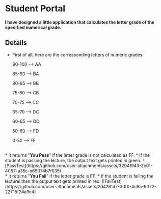 # Student Portal

<b>I have designed a little application that calculates the letter grade of the specified numerical grade.</b>

## Details
* First of all, here are the corresponding letters of numeric grades:

  90-100 --> AA
  
  85-90 --> BA
  
  80-85 --> BB
  
  75-80 --> CB
  
  70-75 --> CC
  
  65-70 --> DC
  
  60-65 --> DD
  
  50-60 --> FD
  
  0-50 --> FF
  
<br>
* It returns "<b>You Pass</b>" if the letter grade is not calculated as FF.
* If the student is passing the lecture, the output text gets printed in green.
![PassTest](https://github.com/user-attachments/assets/3204f943-2c01-4057-a35c-b65074b7f035)
<br>
* It returns "<b>You Fail</b>" if the letter grade is FF.
* If the student is failing the lecturei then the output text gets printed in red.
![FailTest](https://github.com/user-attachments/assets/2d4281d7-30f0-4d85-9372-22715f24a9c4)


